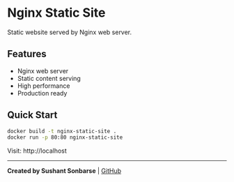 # Nginx Static Site

Static website served by Nginx web server.

## Features
- Nginx web server
- Static content serving
- High performance
- Production ready

## Quick Start
```bash
docker build -t nginx-static-site .
docker run -p 80:80 nginx-static-site
```

Visit: http://localhost

---
**Created by Sushant Sonbarse** | [GitHub](https://github.com/sonbarse17/)